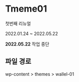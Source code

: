 # Tmeme01

첫번째 리뉴얼

2022.01.24 ~ 2022.05.22

**2022.05.22** 작업 중단


## 파일 경로

wp-content > themes > wallel-01
